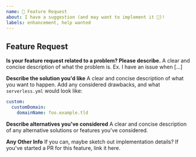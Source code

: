 ```yaml
---
name: 🚀 Feature Request
about: I have a suggestion (and may want to implement it 🙂)!
labels: enhancement, help wanted
---
```


## Feature Request

**Is your feature request related to a problem? Please describe.**
A clear and concise description of what the problem is. Ex. I have an issue when [...]

**Describe the solution you'd like**
A clear and concise description of what you want to happen. Add any considered drawbacks, and what `serverless.yml` would look like:

```yaml
custom:
  customDomain:
    domainName: foo.example.tld
```

**Describe alternatives you've considered**
A clear and concise description of any alternative solutions or features you've considered.

**Any Other Info**
If you can, maybe sketch out implementation details? If you've started a PR for this feature, link it here.
